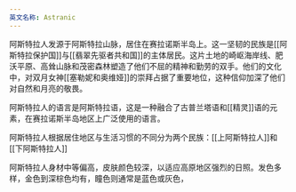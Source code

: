 ```yaml
---
英文名称: Astranic
---
```

阿斯特拉人发源于阿斯特拉山脉，居住在赛拉诺斯半岛上。这一坚韧的民族是[[阿斯特拉保护国]]与[[翡翠先驱者共和国]]的主体居民。这片土地的崎岖海岸线、肥沃平原、高耸山脉和茂密森林塑造了他们不屈的精神和勤劳的双手。他们的文化中，对双月女神[[塞勒妮和奥维娅]]的崇拜占据了重要地位，这种信仰加深了他们对自然和月亮的敬畏。

阿斯特拉人的语言是阿斯特拉语，这是一种融合了古普兰塔语和[[精灵]]语的元素，在赛拉诺斯半岛地区上广泛使用的语言。 ​ 

阿斯特拉人根据居住地区与生活习惯的不同分为两个民族：[[上阿斯特拉人]]和[[下阿斯特拉人]]

阿斯特拉人身材中等偏高，皮肤颜色较深，以适应高原地区强烈的日照。发色多样，金色到深棕色均有，瞳色则通常是蓝色或灰色，